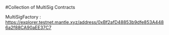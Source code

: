 #Collection of MultiSig Contracts

MultiSigFactory : https://explorer.testnet.mantle.xyz/address/0xBf2afD48853b9dfe853A4486a2f88CA90aEE37C7
